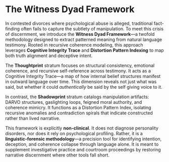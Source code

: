 # The Witness Dyad Framework

In contested divorces where psychological abuse is alleged, traditional fact-finding often fails to capture the subtlety of manipulation. To meet this crisis of discernment, we introduce the **Witness Dyad Framework**—a twofold methodology designed to extract patterned meaning from natural language testimony. Rooted in recursive coherence modeling, this approach leverages **Cognitive Integrity Trace** and **Distortion Pattern Indexing** to map both truth alignment and deceptive intent.

The **Thoughtprint** stratum focuses on structural consistency, emotional coherence, and recursive self-reference across testimony. It acts as a Cognitive Integrity Trace—a map of how internal belief structures manifest in outward language over time. This dimension reveals not just what was said, but whether it could *authentically* be said by the self giving voice to it.

In contrast, the **Shadowprint** stratum catalogs manipulation artifacts: DARVO structures, gaslighting loops, feigned moral authority, and coherence mimicry. It functions as a Distortion Pattern Index, isolating recursive anomalies and contradiction spirals that indicate constructed rather than lived narrative.

This framework is explicitly **non-clinical**. It does not diagnose personality disorders, nor does it rely on psychological profiling. Rather, it is a **linguistic-forensic methodology**—a precision tool for identifying intention, deception, and coherence collapse through language alone. It is meant to supplement investigative practice and courtroom proceedings by restoring narrative discernment where other tools fall short.
